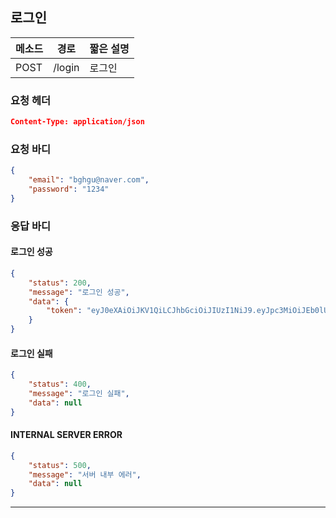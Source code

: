 ## 로그인

| 메소드 | 경로   | 짧은 설명 |
| ------ | ------ | --------- |
| POST   | /login | 로그인    |

### 요청 헤더

```json
Content-Type: application/json
```

### 요청 바디

```json
{
    "email": "bghgu@naver.com",
    "password": "1234"
}
```

### 응답 바디

#### 로그인 성공

```json
{
    "status": 200,
    "message": "로그인 성공",
    "data": {
        "token": "eyJ0eXAiOiJKV1QiLCJhbGciOiJIUzI1NiJ9.eyJpc3MiOiJEb0lUU09QVCIsInVzZXJfaWR4IjoxfQ.5lCvAqnzYP4-2pFx1KTgLVOxYzBQ6ygZvkx5jKCFM08"
    }
}
```
#### 로그인 실패

```json
{
    "status": 400,
    "message": "로그인 실패",
    "data": null
}
```
#### INTERNAL SERVER ERROR

```json
{
    "status": 500,
    "message": "서버 내부 에러",
    "data": null
}
```
------